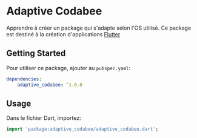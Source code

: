 # Adaptive Codabee

Apprendre à créer un package qui s'adapte selon l'OS utilisé.
Ce package est destiné à la création d'applications [Flutter](https://flutter.io)

## Getting Started

Pour utiliser ce package, ajouter au `pubspec.yaml`:

```yaml
dependencies:
    adaptive_codabee: ^1.0.0
```

## Usage

Dans le fichier Dart, importez: 

```dart
import 'package:adaptive_codabee/adaptive_codabee.dart';
```
